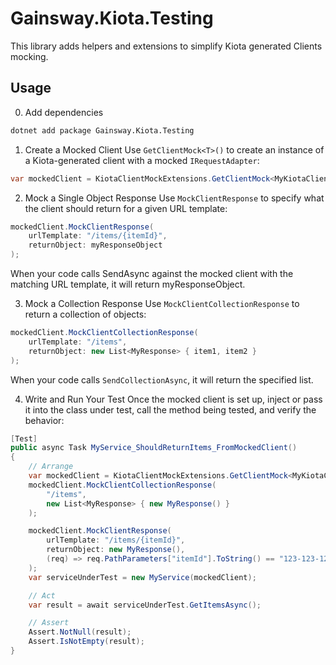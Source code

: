# Gainsway.Kiota.Testing

This library adds helpers and extensions to simplify Kiota generated Clients mocking.

## Usage

0. Add dependencies

```sh
dotnet add package Gainsway.Kiota.Testing
```

1. Create a Mocked Client
Use `GetClientMock<T>()` to create an instance of a Kiota-generated client with a mocked `IRequestAdapter`:

```csharp
var mockedClient = KiotaClientMockExtensions.GetClientMock<MyKiotaClient>();
```

2. Mock a Single Object Response
Use `MockClientResponse` to specify what the client should return for a given URL template:

```csharp
mockedClient.MockClientResponse(
    urlTemplate: "/items/{itemId}",
    returnObject: myResponseObject
);
```

When your code calls SendAsync against the mocked client with the matching URL template, it will return myResponseObject.

3. Mock a Collection Response
Use `MockClientCollectionResponse` to return a collection of objects:

```csharp
mockedClient.MockClientCollectionResponse(
    urlTemplate: "/items",
    returnObject: new List<MyResponse> { item1, item2 }
);
```

When your code calls `SendCollectionAsync`, it will return the specified list.

4. Write and Run Your Test
Once the mocked client is set up, inject or pass it into the class under test, call the method being tested, and verify the behavior:

```csharp
[Test]
public async Task MyService_ShouldReturnItems_FromMockedClient()
{
    // Arrange
    var mockedClient = KiotaClientMockExtensions.GetClientMock<MyKiotaClient>();
    mockedClient.MockClientCollectionResponse(
        "/items",
        new List<MyResponse> { new MyResponse() }
    );

    mockedClient.MockClientResponse(
        urlTemplate: "/items/{itemId}",
        returnObject: new MyResponse(),
        (req) => req.PathParameters["itemId"].ToString() == "123-123-123"
    );
    var serviceUnderTest = new MyService(mockedClient);

    // Act
    var result = await serviceUnderTest.GetItemsAsync();

    // Assert
    Assert.NotNull(result);
    Assert.IsNotEmpty(result);
}
```
